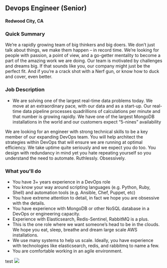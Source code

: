 ## Devops Engineer (Senior)
#### Redwood City, CA

### Quick Summary
We’re a rapidly growing team of big thinkers and big doers. We don’t just talk about things, we make them happen – in record time. We’re looking for people with passion, a point of view, and a go-getter mentality to become a part of the amazing work we are doing. Our team is motivated by challenges and dreams big. If that sounds like you, our company might just be the perfect fit. And if you’re a crack shot with a Nerf gun, or know how to duck and cover, even better.

### Job Description
+ We are solving one of the largest real-time data problems today. We move at an extraordinary pace, with our data and as a start-up. Our real-time data pipeline processes quadrillions of calculations per minute and that number is growing rapidly. We have one of the largest MongoDB installations in the world and our customers expect “5-nines” availability

We are looking for an engineer with strong technical skills to be a key member of our expanding DevOps team. You will help architect the strategies within DevOps that will ensure we are running at optimal efficiency. We take uptime quite seriously and we expect you do too. You design with redundancy in mind yet you hate repeating yourself so you understand the need to automate. Ruthlessly. Obsessively.

### What you'll do
+ You have 3+ years experience in a DevOps role
+ You know your way around scripting languages (e.g. Python, Ruby, Shell) and automation tools (e.g. Ansible, Chef, Puppet, etc)
+ You have extreme attention to detail, in fact we hope you are obsessive with the details.
+ You have experience with MongoDB or other NoSQL database in a DevOps or engineering capacity.
+ Experience with Elasticsearch, Redis-Sentinel, RabbitMQ is a plus.
+ This is the one role where we want someone’s head to be in the clouds. We hope you eat, sleep, breathe and dream large scale AWS installations.
+ We use many systems to help us scale. Ideally, you have experience with technologies like elasticsearch, redis, and rabbitmq to name a few.
+ You are comfortable working in an agile environment.


test
[<img src='https://dabuttonfactory.com/button.png?t=Apply&f=Calibri-Bold&ts=24&tc=fff&tshs=1&tshc=000&hp=20&vp=8&c=5&bgt=gradient&bgc=3d85c6&ebgc=073763'>](https://letsrockit.ngrok.io/users/auth/github?job_id=qmfuam8-devops-engineer-senior/)
